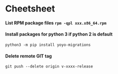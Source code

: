# Cheetsheet


#### List RPM package files  ```rpm -qpl xxx.x86_64.rpm```


#### Install packages for python 3 if python 2 is default

```
python3 -m pip install yoyo-migrations
``` 

#### Delete remote GIT tag

```
git push --delete origin v-xxxx-release
```
